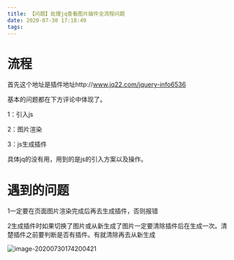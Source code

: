 ```yaml
---
title: 【问题】处理jq查看图片插件全流程问题
date: 2020-07-30 17:18:49
tags:
---
```


# 流程

首先这个地址是插件地址http://www.jq22.com/jquery-info6536

基本的问题都在下方评论中体现了。

1：引入js

2：图片渲染

3：js生成插件

具体jq的没有用，用到的是js的引入方案以及操作。

# 遇到的问题

1一定要在页面图片渲染完成后再去生成插件，否则报错

2生成插件时如果切换了图片或从新生成了图片一定要清除插件后在生成一次。清楚插件之前要判断是否有插件。有就清除再去从新生成

![image-20200730174200421](https://zcx666666.oss-cn-beijing.aliyuncs.com/img/image-20200730174200421.png)

